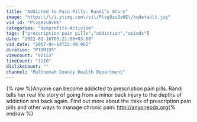 ```yaml
---
title: "Addicted to Pain Pills: Randi’s Story"
image: "https:\/\/i.ytimg.com\/vi\/Plvg8zuOvHE\/hqdefault.jpg"
vid_id: "Plvg8zuOvHE"
categories: "Nonprofits-Activism"
tags: ["prescription pain pills","addiction","opiods"]
date: "2022-02-16T05:21:08+03:00"
vid_date: "2017-04-14T22:49:06Z"
duration: "PT8M19S"
viewcount: "92153"
likeCount: "1110"
dislikeCount: ""
channel: "Multnomah County Health Department"
---
```

{% raw %}Anyone can become addicted to prescription pain pills. Randi tells her real life story of going from a minor back injury to the depths of addiction and back again. Find out more about the risks of prescription pain pills and other ways to manage chronic pain: <a rel="nofollow" target="blank" href="http://anyonepdx.org">http://anyonepdx.org</a>{% endraw %}
